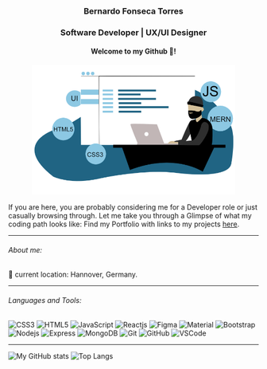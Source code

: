 <link href="https://fonts.googleapis.com/icon?family=Material+Icons" rel="stylesheet">
<h3 align="center"> 
  Bernardo Fonseca Torres 
</h3>
<h3 align="center"> 
  Software Developer | UX/UI Designer
</h3> 
<h4 align="center"> 
  Welcome to my Github 🥷!
</h4>
<p align="center"> 
  <a href="https://bernardotorres.space/">
    <img src="https://github.com/BFTorres/BFTorres/blob/main/IamBernardo.png" alt="stack-bft" margin="auto 0px" width="410" height="260"/>
  </a>
</p>
<p>
  If you are here, you are probably considering me for a Developer role or just casually browsing through. 
  Let me take you through a Glimpse of what my coding path looks like: Find my Portfolio with links to my projects <a href="https://bybernardo.com/" target="_blank" rel="noreferrer noopener">here</a>.
</p>
<hr>

 ###### About me: 

📍 current location: Hannover, Germany. 

 <hr> 

###### Languages and Tools:

![CSS3](https://img.shields.io/badge/-CSS3-1572B6?style=flat-square&logo=css3)
![HTML5](https://img.shields.io/badge/-HTML5-E34F26?style=flat-square&logo=html5&logoColor=white)
![JavaScript](https://img.shields.io/badge/javascript-%23323330.svg?style=flat-square&logo=javascript&logoColor=%23F7DF1E)
![Reactjs](https://img.shields.io/badge/-React-black?style=flat-square&logo=react)
![Figma](https://img.shields.io/badge/figma-%23F24E1E.svg?style=flat-square&logo=figma&logoColor=white)
![Material](https://img.shields.io/badge/-MaterialUI-black?style=flat-square&logo=material)
![Bootstrap](https://img.shields.io/badge/-Bootstrap-pink?style=flat-square&logo=bootstrap)
![Nodejs](https://img.shields.io/badge/-Nodejs-green?style=flat-square&logo=Node.js)
![Express](https://img.shields.io/badge/-Express-purple?style=flat-square&logo=express)
![MongoDB](https://img.shields.io/badge/MongoDB-%234ea94b.svg?style=flat-square&logo=mongodb&logoColor=white)
![Git](https://img.shields.io/badge/-Git-black?style=flat-square&logo=git)
![GitHub](https://img.shields.io/badge/-GitHub-181717?style=flat-square&logo=github)
![VSCode](https://img.shields.io/badge/-VS_Code-007ACC?style=flat-square&logo=visual-studio-code)

<hr>

<!-- ###### For more Enquiries: 

📩Send me an Email <a href="mailto: bftorres@protonmail.com">here</a>.

###### 🤝Also find and connect with me here:

<a href="https://www.linkedin.com/in/bernardo-fonseca-torres/">
  <img width="22" src="https://github.com/BFTorres/BFTorres/blob/main/linkedin.svg"> 
  LinkedIn 
</a> -->
              
![My GitHub stats](https://github-readme-stats.vercel.app/api?username=BFTorres&hide=prs&show_icons=true&theme=dracula)
![Top Langs](https://github-readme-stats.vercel.app/api/top-langs/?username=BFTorres&layout=compact&theme=dracula)



